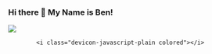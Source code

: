 ### Hi there 👋 My Name is Ben!
<img src="https://cdn.jsdelivr.net/gh/devicons/devicon/icons/javascript/javascript-original.svg" />

            <i class="devicon-javascript-plain colored"></i>
          

<!--
**banthony4/banthony4** is a ✨ _special_ ✨ repository because its `README.md` (this file) appears on your GitHub profile.

Here are some ideas to get you started:

- 🔭 I’m currently working on ...
- 🌱 I’m currently learning ...
- 👯 I’m looking to collaborate on ...
- 🤔 I’m looking for help with ...
- 💬 Ask me about ...
- 📫 How to reach me: ...
- 😄 Pronouns: ...
- ⚡ Fun fact: ...
-->
